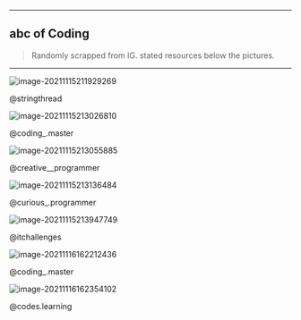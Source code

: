 <hr>

## abc of Coding

> Randomly scrapped from IG.
> stated resources below the pictures.

<hr>



![image-20211115211929269](abc.assets/image-20211115211929269.png)

@stringthread

![image-20211115213026810](abc.assets/image-20211115213026810.png)

@coding_.master

![image-20211115213055885](abc.assets/image-20211115213055885.png)

@creative__programmer

![image-20211115213136484](abc.assets/image-20211115213136484.png)

@curious_.programmer

![image-20211115213947749](abc.assets/image-20211115213947749.png)

@itchallenges

![image-20211116162212436](abc.assets/image-20211116162212436.png)

@coding_.master

![image-20211116162354102](abc.assets/image-20211116162354102.png)

@codes.learning